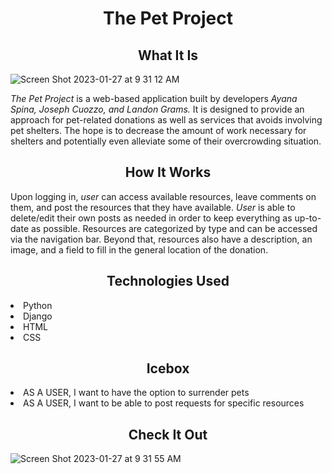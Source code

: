 <h1 align='center'>The Pet Project</h1>
<h2 align='center'>What It Is</h2>

![Screen Shot 2023-01-27 at 9 31 12 AM](https://user-images.githubusercontent.com/118827974/215112183-aef9b5d0-0461-4ac0-ac13-405b513c93a4.png)

<p><i>The Pet Project</i> is a web-based application built by developers <i>Ayana Spina, Joseph Cuozzo, and Landon Grams.</i> It is designed to provide 
an approach for pet-related donations as well as services that avoids involving pet shelters. The hope is to decrease the amount of work necessary for 
shelters and potentially even alleviate some of their overcrowding situation.</p>
<h2 align='center'>How It Works</h2>
<p>Upon logging in, <i>user</i> can access available resources, leave comments on them, and post the resources
that they have available. <i>User</i> is able to delete/edit their own posts as needed in order to keep everything as up-to-date as possible. Resources are
categorized by type and can be accessed via the navigation bar. Beyond that, resources also have a description, an image, and a field to fill in the
general location of the donation.</p>
<h2 align='center'>Technologies Used</h2>
<li>Python</li>
<li>Django</li>
<li>HTML</li>
<li>CSS</li>
<h2 align='center'>Icebox</h2>
<li>AS A USER, I want to have the option to surrender pets</li>
<li>AS A USER, I want to be able to post requests for specific resources</li>
<h2 align='center'>Check It Out</h2>


![Screen Shot 2023-01-27 at 9 31 55 AM](https://user-images.githubusercontent.com/118827974/215111557-be4ae299-426a-47de-bbec-505ca1b87f8f.png)
